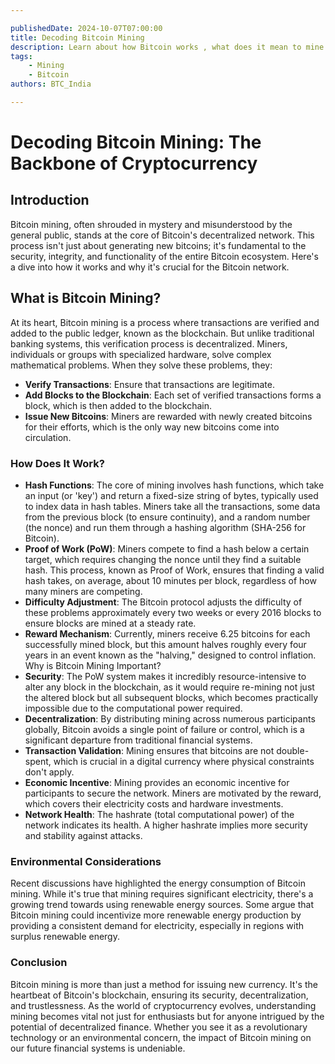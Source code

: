 ```yaml
---

publishedDate: 2024-10-07T07:00:00
title: Decoding Bitcoin Mining
description: Learn about how Bitcoin works , what does it mean to mine a Bitcoin?
tags:
    - Mining
    - Bitcoin
authors: BTC_India

---
```

# Decoding Bitcoin Mining: The Backbone of Cryptocurrency 

## Introduction

Bitcoin mining, often shrouded in mystery and misunderstood by the general public, stands at the core of Bitcoin's decentralized network. This process isn't just about generating new bitcoins; it's fundamental to the security, integrity, and functionality of the entire Bitcoin ecosystem. Here's a dive into how it works and why it's crucial for the Bitcoin network. 

## What is Bitcoin Mining? 

At its heart, Bitcoin mining is a process where transactions are verified and added to the public ledger, known as the blockchain. But unlike traditional banking systems, this verification process is decentralized. Miners, individuals or groups with specialized hardware, solve complex mathematical problems. When they solve these problems, they: 

- **Verify Transactions**: Ensure that transactions are legitimate. 
- **Add Blocks to the Blockchain**: Each set of verified transactions forms a block, which is then added to the blockchain. 
- **Issue New Bitcoins**: Miners are rewarded with newly created bitcoins for their efforts, which is the only way new bitcoins come into circulation. 

### How Does It Work?

 - **Hash Functions**: The core of mining involves hash functions, which take an input (or 'key') and return a fixed-size string of bytes, typically used to index data in hash tables. Miners take all the transactions, some data from the previous block (to ensure continuity), and a random number (the nonce) and run them through a hashing algorithm (SHA-256 for Bitcoin). 
- **Proof of Work (PoW)**: Miners compete to find a hash below a certain target, which requires changing the nonce until they find a suitable hash. This process, known as Proof of Work, ensures that finding a valid hash takes, on average, about 10 minutes per block, regardless of how many miners are competing.
 - **Difficulty Adjustment**: The Bitcoin protocol adjusts the difficulty of these problems approximately every two weeks or every 2016 blocks to ensure blocks are mined at a steady rate. 
- **Reward Mechanism**: Currently, miners receive 6.25 bitcoins for each successfully mined block, but this amount halves roughly every four years in an event known as the "halving," designed to control inflation. Why is Bitcoin Mining Important?
 - **Security**: The PoW system makes it incredibly resource-intensive to alter any block in the blockchain, as it would require re-mining not just the altered block but all subsequent blocks, which becomes practically impossible due to the computational power required. 
- **Decentralization**: By distributing mining across numerous participants globally, Bitcoin avoids a single point of failure or control, which is a significant departure from traditional financial systems. 
- **Transaction Validation**: Mining ensures that bitcoins are not double-spent, which is crucial in a digital currency where physical constraints don't apply. 
- **Economic Incentive**: Mining provides an economic incentive for participants to secure the network. Miners are motivated by the reward, which covers their electricity costs and hardware investments.
 - **Network Health**: The hashrate (total computational power) of the network indicates its health. A higher hashrate implies more security and stability against attacks. 

### Environmental Considerations 

Recent discussions have highlighted the energy consumption of Bitcoin mining. While it's true that mining requires significant electricity, there's a growing trend towards using renewable energy sources. Some argue that Bitcoin mining could incentivize more renewable energy production by providing a consistent demand for electricity, especially in regions with surplus renewable energy.

### Conclusion 

Bitcoin mining is more than just a method for issuing new currency. It's the heartbeat of Bitcoin's blockchain, ensuring its security, decentralization, and trustlessness. As the world of cryptocurrency evolves, understanding mining becomes vital not just for enthusiasts but for anyone intrigued by the potential of decentralized finance. Whether you see it as a revolutionary technology or an environmental concern, the impact of Bitcoin mining on our future financial systems is undeniable.
